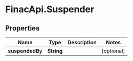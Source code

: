 # FinacApi.Suspender

## Properties
Name | Type | Description | Notes
------------ | ------------- | ------------- | -------------
**suspendedBy** | **String** |  | [optional] 
